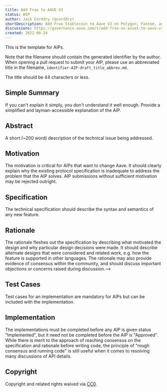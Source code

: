 ```yaml
---
title: Add Frax to AAVE V3
status: WIP
author: Jack Corddry (@corddry)
shortDescription: Add Frax Stablecoin to Aave V3 on Polygon, Fantom, and Avalanche
discussions: https://governance.aave.com/t/add-frax-as-asset-to-aave-v3-markets/7860
created: 2022-06-24
---
```


This is the template for AIPs.

Note that the filename should contain the generated identifier by the author. When opening a pull request to submit your AIP, please use an abbreviated title in the filename, `identifier-AIP-draft_title_abbrev.md`.

The title should be 44 characters or less.

## Simple Summary

If you can't explain it simply, you don't understand it well enough. Provide a simplified and layman-accessible explanation of the AIP.

## Abstract

A short (~200 word) description of the technical issue being addressed.

## Motivation

The motivation is critical for AIPs that want to change Aave. It should clearly explain why the existing protocol specification is inadequate to address the problem that the AIP solves. AIP submissions without sufficient motivation may be rejected outright.

## Specification

The technical specification should describe the syntax and semantics of any new feature.

## Rationale

The rationale fleshes out the specification by describing what motivated the design and why particular design decisions were made. It should describe alternate designs that were considered and related work, e.g. how the feature is supported in other languages. The rationale may also provide evidence of consensus within the community, and should discuss important objections or concerns raised during discussion.-->

## Test Cases

Test cases for an implementation are mandatory for AIPs but can be included with the implementation.

## Implementation

The implementations must be completed before any AIP is given status "Implemented", but it need not be completed before the AIP is "Approved". While there is merit to the approach of reaching consensus on the specification and rationale before writing code, the principle of "rough consensus and running code" is still useful when it comes to resolving many discussions of API details.

## Copyright

Copyright and related rights waived via [CC0](https://creativecommons.org/publicdomain/zero/1.0/).